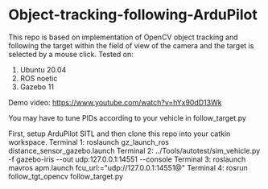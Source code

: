 # Object-tracking-following-ArduPilot

This repo is based on implementation of OpenCV object tracking and following the target within the field of view of the camera and the target is selected by a mouse click.
Tested on:
1. Ubuntu 20.04
2. ROS noetic
3. Gazebo 11

Demo video:
https://www.youtube.com/watch?v=hYx90dD13Wk

You may have to tune PIDs according to your vehicle in follow_target.py

First, setup ArduPilot SITL and then clone this repo into your catkin workspace.
Terminal 1:
roslaunch gz_launch_ros distance_sensor_gazebo.launch
Terminal 2:
../Tools/autotest/sim_vehicle.py -f gazebo-iris --out udp:127.0.0.1:14551 --console
Terminal 3:
roslaunch mavros apm.launch fcu_url:="udp://127.0.0.1:14551@"
Terminal 4:
rosrun follow_tgt_opencv follow_target.py
